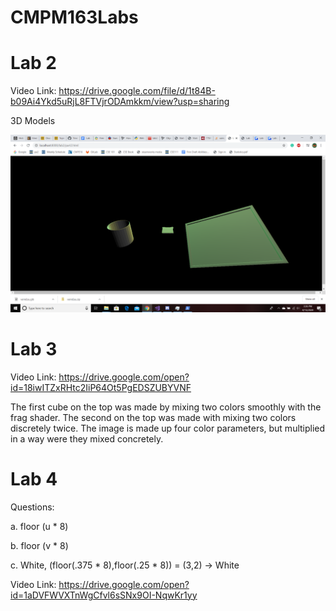 # CMPM163Labs
# Lab 2

Video Link: https://drive.google.com/file/d/1t84B-b09Ai4Ykd5uRjL8FTVjrODAmkkm/view?usp=sharing

3D Models

<img src ="images/3DModelsExample.png" width = 800>

# Lab 3

Video Link: https://drive.google.com/open?id=18iwITZxRHtc2IiP64Ot5PgEDSZUBYVNF

The first cube on the top was made by mixing two colors smoothly with the frag shader.
The second on the top was made with mixing two colors discretely twice. The image is made up four color parameters, but multiplied in a way were they mixed concretely.

# Lab 4

Questions:

a. floor (u * 8)

b. floor (v * 8)

c. White, (floor(.375 * 8),floor(.25 * 8)) = (3,2) -> White

Video Link: https://drive.google.com/open?id=1aDVFWVXTnWgCfvl6sSNx9OI-NqwKr1yy



